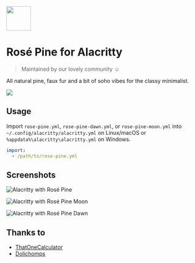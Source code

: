 <img src="https://github.com/rose-pine/rose-pine-theme/raw/main/assets/icon.png" width="64" />

# Rosé Pine for Alacritty

> Maintained by our lovely community ☺️

All natural pine, faux fur and a bit of soho vibes for the classy minimalist.

[![](https://img.shields.io/badge/Rosé%20Pine%20Theme-191724)](https://github.com/rose-pine/rose-pine-theme)

## Usage

Import `rose-pine.yml`, `rose-pine-dawn.yml`, or `rose-pine-moon.yml` into `~/.config/alacritty/alacritty.yml` on Linux/macOS or `%appdata%\alacritty\alacritty.yml` on Windows.

```yaml
import:
  - /path/to/rose-pine.yml
```

## Screenshots

![Alacritty with Rosé Pine](https://i.imgur.com/ySxFMnZ.jpg)

![Alacritty with Rosé Pine Moon](https://i.imgur.com/7wF4XCj.jpg)

![Alacritty with Rosé Pine Dawn](https://i.imgur.com/FcL2kHa.jpg)

## Thanks to

- [ThatOneCalculator](https://github.com/thatonecalculator)
- [Dolichomps](https://github.com/Dolichomps)
